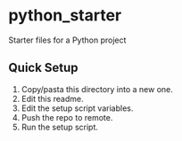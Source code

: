 # python_starter
Starter files for a Python project

## Quick Setup
1. Copy/pasta this directory into a new one.
2. Edit this readme.
3. Edit the setup script variables.
4. Push the repo to remote.
5. Run the setup script.
